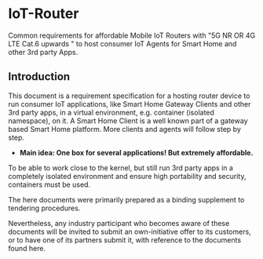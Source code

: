 # IoT-Router
Common requirements for affordable Mobile IoT Routers with "5G NR OR 4G LTE Cat.6 upwards " to host consumer IoT Agents for Smart Home and other 3rd party Apps.

## Introduction

This document is a requirement specification for a hosting router device to run consumer IoT applications, like Smart Home Gateway Clients and other 3rd party apps, in a virtual environment, e.g. container (isolated namespace), on it. A Smart Home Client is a well known part of a gateway based Smart Home platform. More clients and agents will follow step by step.

- **Main idea: One box for several applications! But extremely affordable.** 

To be able to work close to the kernel, but still run 3rd party apps in a completely isolated environment and ensure high portability and security, containers must be used. 

The here documents were primarily prepared as a binding supplement to tendering procedures. 

Nevertheless, any industry participant who becomes aware of these documents will be invited to submit an own-initiative offer to its customers, or to have one of its partners submit it, with reference to the documents found here.
